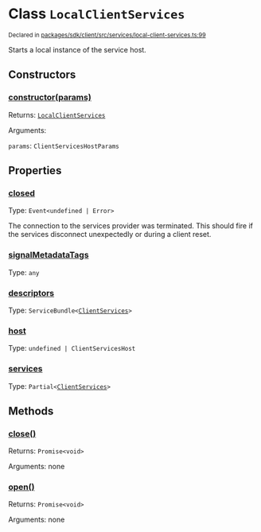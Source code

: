 # Class `LocalClientServices`
<sub>Declared in [packages/sdk/client/src/services/local-client-services.ts:99](https://github.com/dxos/dxos/blob/ef925c9c7/packages/sdk/client/src/services/local-client-services.ts#L99)</sub>


Starts a local instance of the service host.

## Constructors
### [constructor(params)](https://github.com/dxos/dxos/blob/ef925c9c7/packages/sdk/client/src/services/local-client-services.ts#L111)




Returns: <code>[LocalClientServices](/api/@dxos/client/classes/LocalClientServices)</code>

Arguments: 

`params`: <code>ClientServicesHostParams</code>



## Properties
### [closed](https://github.com/dxos/dxos/blob/ef925c9c7/packages/sdk/client/src/services/local-client-services.ts#L100)
Type: <code>Event&lt;undefined | Error&gt;</code>

The connection to the services provider was terminated.
This should fire if the services disconnect unexpectedly or during a client reset.

### [signalMetadataTags](https://github.com/dxos/dxos/blob/ef925c9c7/packages/sdk/client/src/services/local-client-services.ts#L104)
Type: <code>any</code>



### [descriptors](https://github.com/dxos/dxos/blob/ef925c9c7/packages/sdk/client/src/services/local-client-services.ts#L129)
Type: <code>ServiceBundle&lt;[ClientServices](/api/@dxos/client/types/ClientServices)&gt;</code>



### [host](https://github.com/dxos/dxos/blob/ef925c9c7/packages/sdk/client/src/services/local-client-services.ts#L137)
Type: <code>undefined | ClientServicesHost</code>



### [services](https://github.com/dxos/dxos/blob/ef925c9c7/packages/sdk/client/src/services/local-client-services.ts#L133)
Type: <code>Partial&lt;[ClientServices](/api/@dxos/client/types/ClientServices)&gt;</code>




## Methods
### [close()](https://github.com/dxos/dxos/blob/ef925c9c7/packages/sdk/client/src/services/local-client-services.ts#L172)




Returns: <code>Promise&lt;void&gt;</code>

Arguments: none




### [open()](https://github.com/dxos/dxos/blob/ef925c9c7/packages/sdk/client/src/services/local-client-services.ts#L142)




Returns: <code>Promise&lt;void&gt;</code>

Arguments: none




